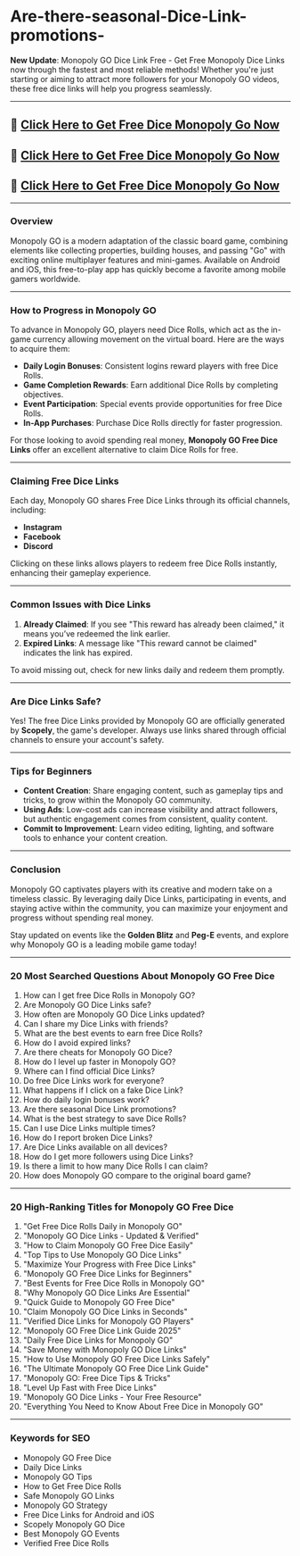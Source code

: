 # Are-there-seasonal-Dice-Link-promotions-
**New Update**: Monopoly GO Dice Link Free - Get Free Monopoly Dice Links now through the fastest and most reliable methods! Whether you're just starting or aiming to attract more followers for your Monopoly GO videos, these free dice links will help you progress seamlessly.

---

## 🚀 [Click Here to Get Free Dice Monopoly Go Now](https://suberapps.com/uploads/data/000/950/493/original/Monopoly%20Go/index.html)  

## 🚀 [Click Here to Get Free Dice Monopoly Go Now](https://suberapps.com/uploads/data/000/950/493/original/Monopoly%20Go/index.html)  

## 🚀 [Click Here to Get Free Dice Monopoly Go Now](https://suberapps.com/uploads/data/000/950/493/original/Monopoly%20Go/index.html)  

---

### Overview

Monopoly GO is a modern adaptation of the classic board game, combining elements like collecting properties, building houses, and passing "Go" with exciting online multiplayer features and mini-games. Available on Android and iOS, this free-to-play app has quickly become a favorite among mobile gamers worldwide.

---

### How to Progress in Monopoly GO

To advance in Monopoly GO, players need Dice Rolls, which act as the in-game currency allowing movement on the virtual board. Here are the ways to acquire them:

- **Daily Login Bonuses**: Consistent logins reward players with free Dice Rolls.
- **Game Completion Rewards**: Earn additional Dice Rolls by completing objectives.
- **Event Participation**: Special events provide opportunities for free Dice Rolls.
- **In-App Purchases**: Purchase Dice Rolls directly for faster progression.

For those looking to avoid spending real money, **Monopoly GO Free Dice Links** offer an excellent alternative to claim Dice Rolls for free.

---

### Claiming Free Dice Links

Each day, Monopoly GO shares Free Dice Links through its official channels, including:

- **Instagram**
- **Facebook**
- **Discord**

Clicking on these links allows players to redeem free Dice Rolls instantly, enhancing their gameplay experience.

---

### Common Issues with Dice Links

1. **Already Claimed**: If you see "This reward has already been claimed," it means you’ve redeemed the link earlier.
2. **Expired Links**: A message like "This reward cannot be claimed" indicates the link has expired.

To avoid missing out, check for new links daily and redeem them promptly.

---

### Are Dice Links Safe?

Yes! The free Dice Links provided by Monopoly GO are officially generated by **Scopely**, the game's developer. Always use links shared through official channels to ensure your account's safety.

---

### Tips for Beginners

- **Content Creation**: Share engaging content, such as gameplay tips and tricks, to grow within the Monopoly GO community.
- **Using Ads**: Low-cost ads can increase visibility and attract followers, but authentic engagement comes from consistent, quality content.
- **Commit to Improvement**: Learn video editing, lighting, and software tools to enhance your content creation.

---

### Conclusion

Monopoly GO captivates players with its creative and modern take on a timeless classic. By leveraging daily Dice Links, participating in events, and staying active within the community, you can maximize your enjoyment and progress without spending real money.

Stay updated on events like the **Golden Blitz** and **Peg-E** events, and explore why Monopoly GO is a leading mobile game today!

---

### 20 Most Searched Questions About Monopoly GO Free Dice

1. How can I get free Dice Rolls in Monopoly GO?
2. Are Monopoly GO Dice Links safe?
3. How often are Monopoly GO Dice Links updated?
4. Can I share my Dice Links with friends?
5. What are the best events to earn free Dice Rolls?
6. How do I avoid expired links?
7. Are there cheats for Monopoly GO Dice?
8. How do I level up faster in Monopoly GO?
9. Where can I find official Dice Links?
10. Do free Dice Links work for everyone?
11. What happens if I click on a fake Dice Link?
12. How do daily login bonuses work?
13. Are there seasonal Dice Link promotions?
14. What is the best strategy to save Dice Rolls?
15. Can I use Dice Links multiple times?
16. How do I report broken Dice Links?
17. Are Dice Links available on all devices?
18. How do I get more followers using Dice Links?
19. Is there a limit to how many Dice Rolls I can claim?
20. How does Monopoly GO compare to the original board game?

---

### 20 High-Ranking Titles for Monopoly GO Free Dice

1. "Get Free Dice Rolls Daily in Monopoly GO"
2. "Monopoly GO Dice Links - Updated & Verified"
3. "How to Claim Monopoly GO Free Dice Easily"
4. "Top Tips to Use Monopoly GO Dice Links"
5. "Maximize Your Progress with Free Dice Links"
6. "Monopoly GO Free Dice Links for Beginners"
7. "Best Events for Free Dice Rolls in Monopoly GO"
8. "Why Monopoly GO Dice Links Are Essential"
9. "Quick Guide to Monopoly GO Free Dice"
10. "Claim Monopoly GO Dice Links in Seconds"
11. "Verified Dice Links for Monopoly GO Players"
12. "Monopoly GO Free Dice Link Guide 2025"
13. "Daily Free Dice Links for Monopoly GO"
14. "Save Money with Monopoly GO Dice Links"
15. "How to Use Monopoly GO Free Dice Links Safely"
16. "The Ultimate Monopoly GO Free Dice Link Guide"
17. "Monopoly GO: Free Dice Tips & Tricks"
18. "Level Up Fast with Free Dice Links"
19. "Monopoly GO Dice Links - Your Free Resource"
20. "Everything You Need to Know About Free Dice in Monopoly GO"

---

### Keywords for SEO

- Monopoly GO Free Dice
- Daily Dice Links
- Monopoly GO Tips
- How to Get Free Dice Rolls
- Safe Monopoly GO Links
- Monopoly GO Strategy
- Free Dice Links for Android and iOS
- Scopely Monopoly GO Dice
- Best Monopoly GO Events
- Verified Free Dice Rolls
